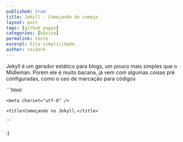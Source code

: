 ```yaml
---
published: true
title: Jekyll - Começando do começo
layout: post
tags: [github pages]
categories: [básico]
permalink: teste
excerpt: Eita simplicidade.
author: reidark
---
```

Jekyll é um gerador estático para blogs, um pouco mais simples que o Midleman. Porém ele é muito bacana, já vem com algumas coisas pré configuradas, como o uso de marcação
para códigos

´´´html

<!doctype html>
  <head>
  
    <meta charset="utf-8" />
    
    <title>Começando no Jekyll.</title>
  
  </head>

´´´

:)
